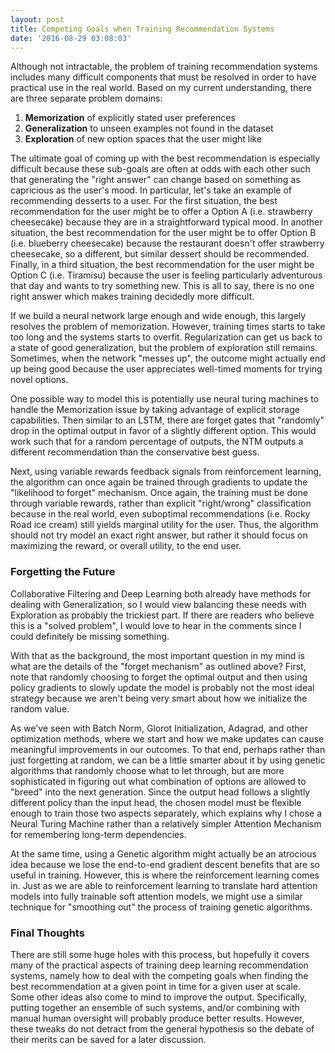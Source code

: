 ```yaml
---
layout: post
title: Competing Goals when Training Recommendation Systems
date: '2016-08-29 03:08:03'
---
```


Although not intractable, the problem of training recommendation systems includes many difficult components that must be resolved in order to have practical use in the real world.  Based on my current understanding, there are three separate problem domains:

  1. **Memorization** of explicitly stated user preferences
  2. **Generalization** to unseen examples not found in the dataset
  3. **Exploration** of new option spaces that the user might like

The ultimate goal of coming up with the best recommendation is especially difficult because these sub-goals are often at odds with each other such that  generating the "right answer" can change based on something as capricious as the user's mood.  In particular, let's take an example of recommending desserts to a user.  For the first situation, the best recommendation for the user might be to offer a Option A (i.e. strawberry cheesecake) because they are in a straightforward typical mood.  In another situation, the best recommendation for the user might be to offer Option B (i.e. blueberry cheesecake) because the restaurant doesn't offer strawberry cheesecake, so a different, but similar dessert should be recommended.  Finally, in a third situation, the best recommendation for the user might be Option C (i.e. Tiramisu) because the user is feeling particularly adventurous that day and wants to try something new.  This is all to say, there is no one right answer which makes training decidedly more difficult.

If we build a neural network large enough and wide enough, this largely resolves the problem of memorization.  However, training times starts to take too long and the systems starts to overfit.  Regularization can get us back to a state of good generalization, but the problem of exploration still remains.  Sometimes, when the network "messes up", the outcome might actually end up being good because the user appreciates well-timed moments for trying novel options. 

One possible way to model this is potentially use neural turing machines to handle the Memorization issue by taking advantage of explicit storage capabilities.  Then similar to an LSTM, there are forget gates that "randomly" drop in the optimal output in favor of a slightly different option.  This would work such that for a random percentage of outputs, the NTM outputs a different recommendation than the conservative best guess.

Next, using variable rewards feedback signals from reinforcement learning, the algorithm can once again be trained through gradients to update the "likelihood to forget" mechanism.  Once again, the training must be done through variable rewards, rather than explicit "right/wrong" classification because in the real world, even suboptimal recommendations (i.e. Rocky Road ice cream) still yields marginal utility for the user.   Thus, the algorithm should not try model an exact right answer, but rather it should focus on maximizing the reward, or overall utility, to the end user.

### Forgetting the Future

Collaborative Filtering and Deep Learning both already have methods for dealing with Generalization, so I would view balancing these needs with Exploration as probably the trickiest part.  If there are readers who believe this is a "solved problem", I would love to hear in the comments since I could definitely be missing something.

With that as the background, the most important question in my mind is what are the details of the "forget mechanism" as outlined above?  First, note that randomly choosing to forget the optimal output and then using policy gradients to slowly update the model is probably not the most ideal strategy because we aren't being very smart about how we initialize the random value.

As we've seen with Batch Norm, Glorot Initialization, Adagrad,  and other optimization methods, where we start and how we make updates can cause meaningful improvements in our outcomes.  To that end, perhaps rather than just forgetting at random, we can be a little smarter about it by using genetic algorithms that randomly choose what to let through, but are more sophisticated in figuring out what combination of options are allowed to "breed" into the next generation. Since the output head follows a slightly different policy than the input head, the chosen model must be flexible enough to train those two aspects separately, which explains why I chose a Neural Turing Machine rather than a relatively simpler Attention Mechanism for remembering long-term dependencies.

At the same time, using a Genetic algorithm might actually be an atrocious idea because we lose the end-to-end gradient descent benefits that are so useful in training.  However, this is where the reinforcement learning comes in.  Just as we are able to reinforcement learning to translate hard attention models into fully trainable soft attention models, we might use a similar technique for "smoothing out" the process of training genetic algorithms.

### Final Thoughts

There are still some huge holes with this process, but hopefully it covers many of the practical aspects of training deep learning recommendation systems, namely how to deal with the competing goals when finding the best recommendation at a given point in time for a given user at scale.  Some other ideas also come to mind to improve the output.  Specifically, putting together an ensemble of such systems, and/or combining with manual human oversight will probably produce better results.  However, these tweaks do not detract from the general hypothesis so the debate of their merits can be saved for a later discussion.
